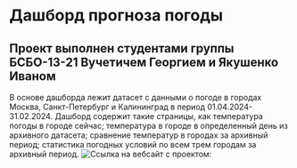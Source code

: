 # Дашборд прогноза погоды
## Проект выполнен студентами группы БСБО-13-21 Вучетичем Георгием и Якушенко Иваном 

В основе дашборда лежит датасет с данными о погоде в городах Москва, Санкт-Петербург и Калининград в период 01.04.2024-31.02.2024.
Дашборд содержит такие страницы, как температура погоды в городе сейчас; температура в городе в определенный день из архивного датасета; сравнение температур в городах за архивный период; статистика погодных условий по всем трем городам за архивный период.
![Ссылка на вебсайт с проектом:](http://yakushenko.pythonanywhere.com/)
